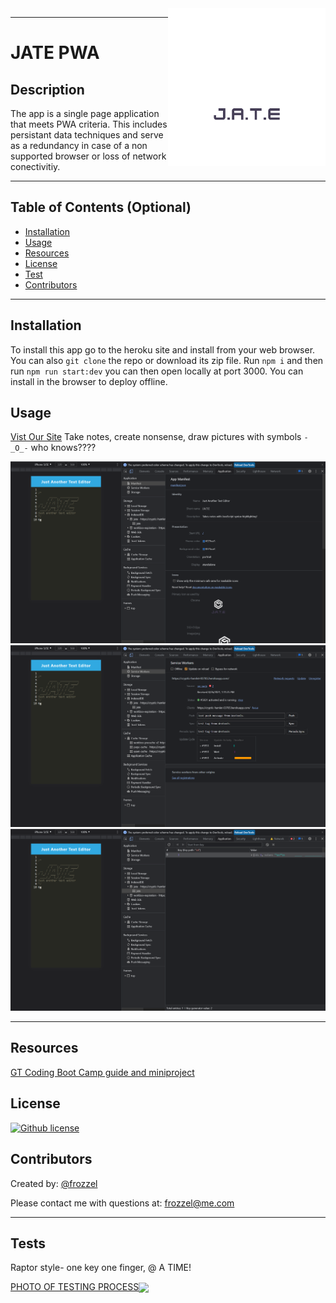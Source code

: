 
<div>
<a href="https://pwa-jate-text-edit.herokuapp.com"><img src="./client/src/images/logo.png" align="Right" height="" width="50%" ></a></div>

---

# JATE PWA

## Description
  The app is a single page application that meets PWA criteria. This includes persistant data techniques and serve as a redundancy in case of a non supported browser or loss of network conectivitiy.




---

  ## Table of Contents (Optional)
  
  - [Installation](#installation)
  - [Usage](#usage)
  - [Resources](#resources)
  - [License](#license)
  - [Test](#tests)
  - [Contributors](#contributors)
 
---

  ## Installation
  To install this app go to the heroku site and install from your web browser. You can also `git clone` the repo or download its zip file.  Run `npm i` and then run `npm run start:dev` you can then open locally at port 3000. You can install in the browser to deploy offline.
  
  ## Usage
  [Vist Our Site](https://pwa-jate-text-edit.herokuapp.com/)
  Take notes, create nonsense, draw pictures with symbols   `-_O_-`    who knows????
  
![Screen Shots](./client/src/images/01-manifest.png)
![Screen Shots](./client/src/images/02-service-worker.png)
![Screen Shots](./client/src/images/03-idb-storage.png)

---

  ## Resources

  [GT Coding Boot Camp guide and miniproject](https://coding-boot-camp.github.io/full-stack/heroku/heroku-deployment-guide)

  ## License
  
  [![Github license](https://img.shields.io/badge/License-MIT-yellow.svg)](https://opensource.org/licenses/MIT)
  
  ## Contributors 

  Created by: [@frozzel](https://github.com/frozzel/JATE-PWA)
  
Please contact me with questions at: frozzel@me.com 

---

  ## Tests

  Raptor style- one key one finger, @ A TIME!

  <a href="https://i.gifer.com/embedded/download/Bn65.gif">PHOTO OF TESTING PROCESS<img src="https://i.gifer.com/embedded/download/Bn65.gif" align="center" height="" width="40%" ></a></div>
